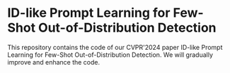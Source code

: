 # ID-like Prompt Learning for Few-Shot Out-of-Distribution Detection

This repository contains the code of our CVPR'2024 paper ID-like Prompt Learning for Few-Shot Out-of-Distribution Detection. We will gradually improve and enhance the code.
